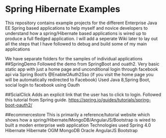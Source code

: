 # Spring Hibernate Examples
This repository contains example projects for the different Enterprise Java EE Spring based applications to help myself and novice developers to understand how a spring/Hibernate based applications is wired up to produce a full fledged application. I will add a seperate Wiki later to lay out all the steps that I have followed to debug and build some of my main applications

We have separate folders for the samples of individual applications
##SpringDemo
Followed the demo from SpringBoot and ouath2. Very basic static app with just a home page and unconditional login through facebook api via Spring Boot’s @EnableOAuth2Sso (if you visit the home page you will be automatically redirected to Facebook)
Used Java 8,Spring Boot, social login to facebook using Oauth


##ScialClick
Adds an explicit link that the user has to click to login. Followed this tutorial from Spring guide. https://spring.io/guides/tutorials/spring-boot-oauth2/

##ecommercestore
This is primarily a reference/tutorial website which shows how a spring/Hibernate/MongoDB/AngularJS/Bootstrap is wired to built a moden enterprise web application
Technologies used 
Spring 4.0
Hibernate
Hibernate OGM
MongoDB
Oracle
AngularJS
Bootstrap
